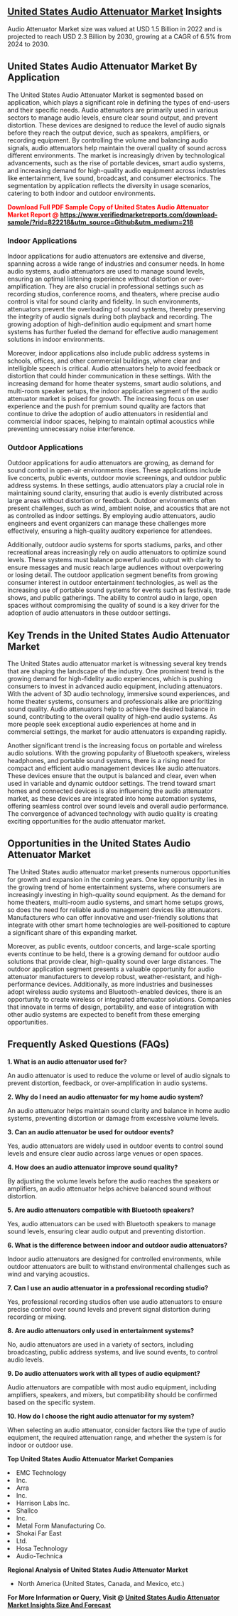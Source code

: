 <h2><a href="https://www.verifiedmarketreports.com/download-sample/?rid=822218&amp;utm_source=Github&amp;utm_medium=218" target="_blank">United States Audio Attenuator Market</a> Insights</h2><p>Audio Attenuator Market size was valued at USD 1.5 Billion in 2022 and is projected to reach USD 2.3 Billion by 2030, growing at a CAGR of 6.5% from 2024 to 2030.</p><p><h2>United States Audio Attenuator Market By Application</h2> <p>The United States Audio Attenuator Market is segmented based on application, which plays a significant role in defining the types of end-users and their specific needs. Audio attenuators are primarily used in various sectors to manage audio levels, ensure clear sound output, and prevent distortion. These devices are designed to reduce the level of audio signals before they reach the output device, such as speakers, amplifiers, or recording equipment. By controlling the volume and balancing audio signals, audio attenuators help maintain the overall quality of sound across different environments. The market is increasingly driven by technological advancements, such as the rise of portable devices, smart audio systems, and increasing demand for high-quality audio equipment across industries like entertainment, live sound, broadcast, and consumer electronics. The segmentation by application reflects the diversity in usage scenarios, catering to both indoor and outdoor environments. <strong><p><span class=""><span style="color: #ff0000;"><strong>Download Full PDF Sample Copy of United States Audio Attenuator Market Report</strong> @ </span><a href="https://www.verifiedmarketreports.com/download-sample/?rid=822218&amp;utm_source=Github&amp;utm_medium=218" target="_blank">https://www.verifiedmarketreports.com/download-sample/?rid=822218&amp;utm_source=Github&amp;utm_medium=218</a></span></p></strong> <h3>Indoor Applications</h3> <p>Indoor applications for audio attenuators are extensive and diverse, spanning across a wide range of industries and consumer needs. In home audio systems, audio attenuators are used to manage sound levels, ensuring an optimal listening experience without distortion or over-amplification. They are also crucial in professional settings such as recording studios, conference rooms, and theaters, where precise audio control is vital for sound clarity and fidelity. In such environments, attenuators prevent the overloading of sound systems, thereby preserving the integrity of audio signals during both playback and recording. The growing adoption of high-definition audio equipment and smart home systems has further fueled the demand for effective audio management solutions in indoor environments. <p>Moreover, indoor applications also include public address systems in schools, offices, and other commercial buildings, where clear and intelligible speech is critical. Audio attenuators help to avoid feedback or distortion that could hinder communication in these settings. With the increasing demand for home theater systems, smart audio solutions, and multi-room speaker setups, the indoor application segment of the audio attenuator market is poised for growth. The increasing focus on user experience and the push for premium sound quality are factors that continue to drive the adoption of audio attenuators in residential and commercial indoor spaces, helping to maintain optimal acoustics while preventing unnecessary noise interference.</p> <h3>Outdoor Applications</h3> <p>Outdoor applications for audio attenuators are growing, as demand for sound control in open-air environments rises. These applications include live concerts, public events, outdoor movie screenings, and outdoor public address systems. In these settings, audio attenuators play a crucial role in maintaining sound clarity, ensuring that audio is evenly distributed across large areas without distortion or feedback. Outdoor environments often present challenges, such as wind, ambient noise, and acoustics that are not as controlled as indoor settings. By employing audio attenuators, audio engineers and event organizers can manage these challenges more effectively, ensuring a high-quality auditory experience for attendees. <p>Additionally, outdoor audio systems for sports stadiums, parks, and other recreational areas increasingly rely on audio attenuators to optimize sound levels. These systems must balance powerful audio output with clarity to ensure messages and music reach large audiences without overpowering or losing detail. The outdoor application segment benefits from growing consumer interest in outdoor entertainment technologies, as well as the increasing use of portable sound systems for events such as festivals, trade shows, and public gatherings. The ability to control audio in large, open spaces without compromising the quality of sound is a key driver for the adoption of audio attenuators in these outdoor settings.</p> <h2>Key Trends in the United States Audio Attenuator Market</h2> <p>The United States audio attenuator market is witnessing several key trends that are shaping the landscape of the industry. One prominent trend is the growing demand for high-fidelity audio experiences, which is pushing consumers to invest in advanced audio equipment, including attenuators. With the advent of 3D audio technology, immersive sound experiences, and home theater systems, consumers and professionals alike are prioritizing sound quality. Audio attenuators help to achieve the desired balance in sound, contributing to the overall quality of high-end audio systems. As more people seek exceptional audio experiences at home and in commercial settings, the market for audio attenuators is expanding rapidly. <p>Another significant trend is the increasing focus on portable and wireless audio solutions. With the growing popularity of Bluetooth speakers, wireless headphones, and portable sound systems, there is a rising need for compact and efficient audio management devices like audio attenuators. These devices ensure that the output is balanced and clear, even when used in variable and dynamic outdoor settings. The trend toward smart homes and connected devices is also influencing the audio attenuator market, as these devices are integrated into home automation systems, offering seamless control over sound levels and overall audio performance. The convergence of advanced technology with audio quality is creating exciting opportunities for the audio attenuator market.</p> <h2>Opportunities in the United States Audio Attenuator Market</h2> <p>The United States audio attenuator market presents numerous opportunities for growth and expansion in the coming years. One key opportunity lies in the growing trend of home entertainment systems, where consumers are increasingly investing in high-quality sound equipment. As the demand for home theaters, multi-room audio systems, and smart home setups grows, so does the need for reliable audio management devices like attenuators. Manufacturers who can offer innovative and user-friendly solutions that integrate with other smart home technologies are well-positioned to capture a significant share of this expanding market. <p>Moreover, as public events, outdoor concerts, and large-scale sporting events continue to be held, there is a growing demand for outdoor audio solutions that provide clear, high-quality sound over large distances. The outdoor application segment presents a valuable opportunity for audio attenuator manufacturers to develop robust, weather-resistant, and high-performance devices. Additionally, as more industries and businesses adopt wireless audio systems and Bluetooth-enabled devices, there is an opportunity to create wireless or integrated attenuator solutions. Companies that innovate in terms of design, portability, and ease of integration with other audio systems are expected to benefit from these emerging opportunities.</p> <h2>Frequently Asked Questions (FAQs)</h2> <p><strong>1. What is an audio attenuator used for?</strong></p> <p>An audio attenuator is used to reduce the volume or level of audio signals to prevent distortion, feedback, or over-amplification in audio systems.</p> <p><strong>2. Why do I need an audio attenuator for my home audio system?</strong></p> <p>An audio attenuator helps maintain sound clarity and balance in home audio systems, preventing distortion or damage from excessive volume levels.</p> <p><strong>3. Can an audio attenuator be used for outdoor events?</strong></p> <p>Yes, audio attenuators are widely used in outdoor events to control sound levels and ensure clear audio across large venues or open spaces.</p> <p><strong>4. How does an audio attenuator improve sound quality?</strong></p> <p>By adjusting the volume levels before the audio reaches the speakers or amplifiers, an audio attenuator helps achieve balanced sound without distortion.</p> <p><strong>5. Are audio attenuators compatible with Bluetooth speakers?</strong></p> <p>Yes, audio attenuators can be used with Bluetooth speakers to manage sound levels, ensuring clear audio output and preventing distortion.</p> <p><strong>6. What is the difference between indoor and outdoor audio attenuators?</strong></p> <p>Indoor audio attenuators are designed for controlled environments, while outdoor attenuators are built to withstand environmental challenges such as wind and varying acoustics.</p> <p><strong>7. Can I use an audio attenuator in a professional recording studio?</strong></p> <p>Yes, professional recording studios often use audio attenuators to ensure precise control over sound levels and prevent signal distortion during recording or mixing.</p> <p><strong>8. Are audio attenuators only used in entertainment systems?</strong></p> <p>No, audio attenuators are used in a variety of sectors, including broadcasting, public address systems, and live sound events, to control audio levels.</p> <p><strong>9. Do audio attenuators work with all types of audio equipment?</strong></p> <p>Audio attenuators are compatible with most audio equipment, including amplifiers, speakers, and mixers, but compatibility should be confirmed based on the specific system.</p> <p><strong>10. How do I choose the right audio attenuator for my system?</strong></p> <p>When selecting an audio attenuator, consider factors like the type of audio equipment, the required attenuation range, and whether the system is for indoor or outdoor use.</p> </p><p><strong>Top United States Audio Attenuator Market Companies</strong></p><div data-test-id=""><p><li>EMC Technology</li><li> Inc.</li><li> Arra</li><li> Inc.</li><li> Harrison Labs Inc.</li><li> Shallco</li><li> Inc.</li><li> Metal Form Manufacturing Co.</li><li> Shokai Far East</li><li> Ltd.</li><li> Hosa Technology</li><li> Audio-Technica</li></p><div><strong>Regional Analysis of&nbsp;United States Audio Attenuator Market</strong></div><ul><li dir="ltr"><p dir="ltr">North America&nbsp;(United States, Canada, and Mexico, etc.)</p></li></ul><p><strong>For More Information or Query, Visit @&nbsp;</strong><strong><a href="https://www.verifiedmarketreports.com/product/audio-attenuator-market/?utm_source=Github&amp;utm_medium=218" target="_blank">United States Audio Attenuator Market Insights Size And Forecast</a></strong></p></div>
